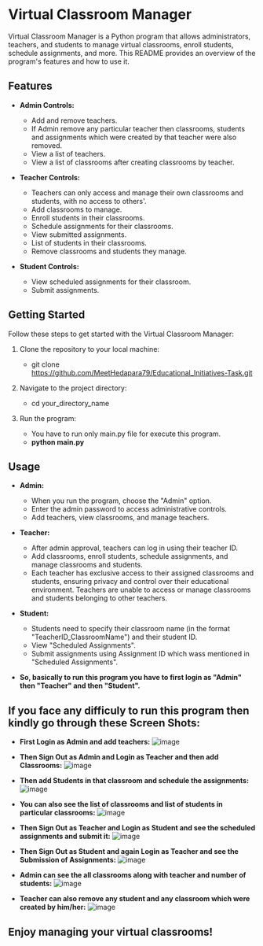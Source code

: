 # Virtual Classroom Manager

Virtual Classroom Manager is a Python program that allows administrators, teachers, and students to manage virtual classrooms, enroll students, schedule assignments, and more. This README provides an overview of the program's features and how to use it.

## Features

- **Admin Controls:**
  - Add and remove teachers.
  - If Admin remove any particular teacher then classrooms, students and assignments which were created by that teacher were also removed.
  - View a list of teachers.
  - View a list of classrooms after creating classrooms by teacher.

- **Teacher Controls:**
  - Teachers can only access and manage their own classrooms and students, with no access to others'.
  - Add classrooms to manage.
  - Enroll students in their classrooms.
  - Schedule assignments for their classrooms.
  - View submitted assignments.
  - List of students in their classrooms.
  - Remove classrooms and students they manage.

- **Student Controls:**
  - View scheduled assignments for their classroom.
  - Submit assignments.

## Getting Started

Follow these steps to get started with the Virtual Classroom Manager:

1. Clone the repository to your local machine:
    - git clone https://github.com/MeetHedapara79/Educational_Initiatives-Task.git

2. Navigate to the project directory:
    - cd your_directory_name

3. Run the program:
    - You have to run only main.py file for execute this program.
    - **python main.py**
 
## Usage

- **Admin:**
  - When you run the program, choose the "Admin" option.
  - Enter the admin password to access administrative controls.
  - Add teachers, view classrooms, and manage teachers.

- **Teacher:**
  - After admin approval, teachers can log in using their teacher ID.
  - Add classrooms, enroll students, schedule assignments, and manage classrooms and students.
  - Each teacher has exclusive access to their assigned classrooms and students, ensuring privacy and control over their educational environment. Teachers are unable to access or manage classrooms and students belonging to other teachers.

- **Student:**
  - Students need to specify their classroom name (in the format "TeacherID_ClassroomName") and their student ID.
  - View "Scheduled Assignments".
  - Submit assignments using Assignment ID which wass mentioned in "Scheduled Assignments".
 
- **So, basically to run this program you have to first login as "Admin" then "Teacher" and then "Student".**

## If you face any difficuly to run this program then kindly go through these Screen Shots:

- **First Login as Admin and add teachers:**
  ![image](https://github.com/MeetHedapara79/Educational_Initiatives-Task/assets/121930245/36d7dc6b-52c3-42d3-a861-85e812fba2fd)

- **Then Sign Out as Admin and Login as Teacher and then add Classrooms:**
  ![image](https://github.com/MeetHedapara79/Educational_Initiatives-Task/assets/121930245/f1948cc2-ad30-4faf-b495-13e78a4d4fbf)

- **Then add Students in that classroom and schedule the assignments:**
  ![image](https://github.com/MeetHedapara79/Educational_Initiatives-Task/assets/121930245/c4b8211d-6d25-4162-af5c-0f62dbbe4a74)

- **You can also see the list of classrooms and list of students in particular classrooms:**
  ![image](https://github.com/MeetHedapara79/Educational_Initiatives-Task/assets/121930245/3c4eb9c2-7b77-4eb5-b8c7-be7d14cb46dc)

- **Then Sign Out as Teacher and Login as Student and see the scheduled assignments and submit it:**
  ![image](https://github.com/MeetHedapara79/Educational_Initiatives-Task/assets/121930245/33e12dec-d02f-4232-973d-f688084f03d9)

- **Then Sign Out as Student and again Login as Teacher and see the Submission of Assignments:**
  ![image](https://github.com/MeetHedapara79/Educational_Initiatives-Task/assets/121930245/28fab20c-5e5a-4ef1-9d2d-3d3e50725f96)

- **Admin can see the all classrooms along with teacher and number of students:**
  ![image](https://github.com/MeetHedapara79/Educational_Initiatives-Task/assets/121930245/244d0422-f135-463e-a902-ade48f48829f)

- **Teacher can also remove any student and any classroom which were created by him/her:**
  ![image](https://github.com/MeetHedapara79/Educational_Initiatives-Task/assets/121930245/ed8003a5-6ec9-4ab8-9e7d-061c35936e74)


## Enjoy managing your virtual classrooms!



